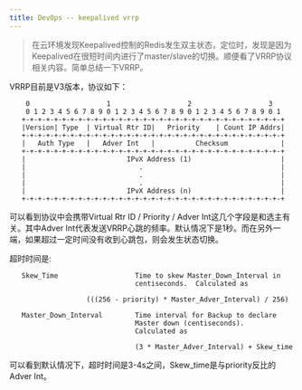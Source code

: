 ```yaml
---
title: DevOps -- keepalived vrrp
---
```


> 在云环境发现Keepalived控制的Redis发生双主状态，定位时，发现是因为Keepalived在很短时间内进行了master/slave的切换。顺便看了VRRP协议相关内容。简单总结一下VRRP。

VRRP目前是V3版本，协议如下：

```
    0                   1                   2                   3
    0 1 2 3 4 5 6 7 8 9 0 1 2 3 4 5 6 7 8 9 0 1 2 3 4 5 6 7 8 9 0 1
   +-+-+-+-+-+-+-+-+-+-+-+-+-+-+-+-+-+-+-+-+-+-+-+-+-+-+-+-+-+-+-+-+
   |Version| Type  | Virtual Rtr ID|   Priority    | Count IP Addrs|
   +-+-+-+-+-+-+-+-+-+-+-+-+-+-+-+-+-+-+-+-+-+-+-+-+-+-+-+-+-+-+-+-+
   |   Auth Type   |   Adver Int   |          Checksum             |
   +-+-+-+-+-+-+-+-+-+-+-+-+-+-+-+-+-+-+-+-+-+-+-+-+-+-+-+-+-+-+-+-+
   |                         IPvX Address (1)                      |
   |                            .                                  |
   |                            .                                  |
   |                            .                                  |
   |                         IPvX Address (n)                      |
   +-+-+-+-+-+-+-+-+-+-+-+-+-+-+-+-+-+-+-+-+-+-+-+-+-+-+-+-+-+-+-+-+

```

可以看到协议中会携带Virtual Rtr ID / Priority / Adver Int这几个字段是和选主有关。其中Adver Int代表发送VRRP心跳的频率。默认情况下是1秒。而在另外一端，如果超过一定时间没有收到心跳包，则会发生状态切换。

超时时间是:
```
   Skew_Time                   Time to skew Master_Down_Interval in
                               centiseconds.  Calculated as

                   (((256 - priority) * Master_Adver_Interval) / 256)

   Master_Down_Interval        Time interval for Backup to declare
                               Master down (centiseconds).
                               Calculated as

                               (3 * Master_Adver_Interval) + Skew_time
```

可以看到默认情况下，超时时间是3-4s之间，Skew_time是与priority反比的Adver Int。
